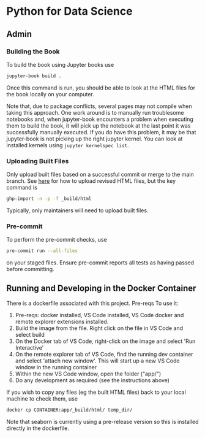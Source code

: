 # Python for Data Science

## Admin

### Building the Book

To build the book using Jupyter books use

```bash
jupyter-book build .
```

Once this command is run, you should be able to look at the HTML files for the book locally on your computer.

Note that, due to package conflicts, several pages may not compile when taking this approach. One work around is to manually run troublesome notebooks and, when jupyter-book encounters a problem when executing them to build the book, it will pick up the notebook at the last point it was successfully manually executed. If you do have this problem, it may be that jupyter-book is not picking up the right jupyter kernel. You can look at installed kernels using `jupyter kernelspec list`.

### Uploading Built Files

Only upload built files based on a successful commit or merge to the main branch. See [here](https://jupyterbook.org/publish/gh-pages.html) for how to upload revised HTML files, but the key command is

```bash
ghp-import -n -p -f _build/html
```

Typically, only maintainers will need to upload built files.

### Pre-commit

To perform the pre-commit checks, use

```bash
pre-commit run --all-files
```

on your staged files. Ensure pre-commit reports all tests as having passed before committing.

## Running and Developing in the Docker Container

There is a dockerfile associated with this project. Pre-reqs
 To use it:

1. Pre-reqs: docker installed, VS Code installed, VS Code docker and remote explorer extensions installed.
2. Build the image from the file. Right click on the file in VS Code and select build
3. On the Docker tab of VS Code, right-click on the image and select 'Run Interactive'
4. On the remote explorer tab of VS Code, find the running dev container and select 'attach new window'. This will start up a new VS Code window in the running container
5. Within the new VS Code window, open the folder ("app/")
6. Do any development as required (see the instructions above)

If you wish to copy any files (eg the built HTML files) back to your local machine to check them, use

```bash
docker cp CONTAINER:app/_build/html/ temp_dir/
```

Note that seaborn is currently using a pre-release version so this is installed directly in the dockerfile.
